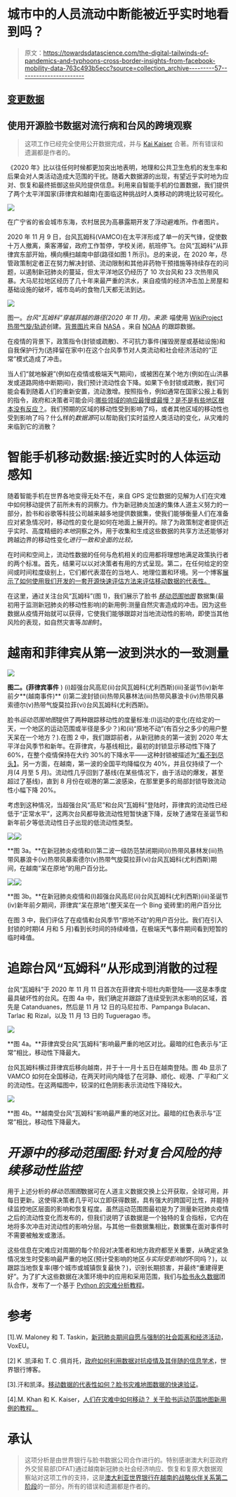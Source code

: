 # 城市中的人员流动中断能被近乎实时地看到吗？

> 原文：<https://towardsdatascience.com/the-digital-tailwinds-of-pandemics-and-typhoons-cross-border-insights-from-facebook-mobility-data-763c493b5ecc?source=collection_archive---------57----------------------->

## [变更数据](https://towardsdatascience.com/tagged/data-for-change)

## 使用开源脸书数据对流行病和台风的跨境观察

> 这项工作已经完全使用公开数据完成，并与 [Kai Kaiser](https://medium.com/@kaialexander.kaiser/about) 合著。所有错误和遗漏都是作者的。

《2020 年》比以往任何时候都更加突出地表明，地理和公共卫生危机的发生率和后果会对人类活动造成大范围的干扰。随着大数据源的出现，有望近乎实时地为应对、恢复和最终抵御这些风险提供信息。利用来自智能手机的位置数据，我们提供了两个太平洋国家(菲律宾和越南)在面临这种挑战时人类移动的跨境比较可视化。

![](img/f1254268e7ea80ef0c2ed69326093d4c.png)

在广宁省的省会城市东海，农村居民为高暴露期开发了浮动避难所。作者图片。

2020 年 11 月 9 日，台风瓦姆科(VAMCO)在太平洋形成了单一的天气锋，促使数十万人撤离，乘客滞留，政府工作暂停，学校关闭，航班停飞。台风“瓦姆科”从菲律宾东部开始，横向横扫越南中部(路径如图 1 所示)。总的来说，在 2020 年，尽管政策制定者正在努力解决封锁、流动限制和其他非药物干预措施等持续存在的问题，以遏制新冠肺炎的蔓延，但太平洋地区仍经历了 10 次台风和 23 次热带风暴。大马尼拉地区经历了几十年来最严重的洪水，来自疫情的经济冲击加上房屋和基础设施的破坏，城市岛屿的食物几天都无法到达。

![](img/ec5443cad48ab603aa490de2a7c25353.png)

图一。*台风“瓦姆科”穿越菲越的路径(2020 年 11 月)。来源:*
喵使用 [WikiProject 热带气旋/轨迹](https://en.wikipedia.org/wiki/Wikipedia:WikiProject_Tropical_cyclones/Tracks)创建。[背景图片](https://commons.wikimedia.org/wiki/File:Whole_world_-_land_and_oceans.jpg)来自 [NASA](https://en.wikipedia.org/wiki/NASA) 。来自 [NOAA](https://www.ssd.noaa.gov/PS/TROP/DATA/ATCF/JTWC/bwp252020.dat) 的跟踪数据。

在疫情的背景下，政策指令(封锁或疏散)、不可抗力事件(摧毁房屋或基础设施)和自我保护行为(选择留在家中)在这个台风季节对人类流动和社会经济活动的“正常”模式造成了冲击。

当人们“就地躲避”(例如在疫情或极端天气期间)，或被困在某个地方(例如在山洪暴发或道路网络中断期间)，我们预计流动性会下降。如果下令封锁或疏散，我们可能会看到随着人们的重新安置，流动激增。按照指令，例如通常在国家公报上看到的指令，政府和决策者可能会问:[哪些领域的响应最慢或最慢？是不是有些地区根本没有反应？](https://voxeu.org/article/covid-social-distancing-driven-mostly-voluntary-demobilisation)。我们预期的区域的移动性受到影响了吗，或者其他区域的移动性也受到影响了吗？什么样的*数据源*可以帮助我们实时监控人类活动的变化，从灾难的来临到它的消散？

# 智能手机移动数据:接近实时的人体运动感知

随着智能手机在世界各地变得无处不在，来自 GPS 定位数据的见解为人们在灾难中如何移动提供了前所未有的洞察力。作为新冠肺炎加速的集体人道主义努力的一部分，脸书和谷歌等科技公司越来越多地提供数据集，使我们能够衡量人们在准备应对紧急情况时，移动性的变化是如何在地面上展开的。除了为政策制定者提供近乎实时、高度精细的*本地*洞察之外，用于收集和生成这些数据的共享方法还能够对跨越边界的移动性变化*进行一致和全面的比较。*

在时间和空间上，流动性数据的任何与危机相关的应用都将理想地满足政策执行者的两个标准。首先，结果可以以对决策者有用的方式呈现。第二，在任何给定的空间或时间粒度级别上，它们都代表潜在的当地人、地理位置和环境。另一个博客[展示了如何使用我们开发的一套开源快速评估方法来评估移动数据的代表性。](https://mahamfkhan.medium.com/small-districts-big-data-who-does-geo-referenced-mobility-data-represent-78212ca004f6)

在这里，通过关注台风“瓦姆科”(图 1)，我们展示了脸书 [*移动范围地图*](https://data.humdata.org/dataset/movement-range-maps) 数据集(最初用于监测新冠肺炎的移动性影响)的新用例:测量自然灾害造成的冲击。因为这些数据从疫情开始就可以获得，它使我们能够跟踪对当地流动性的影响，即使当其他风险的表现，如自然灾害等*加剧*时。

# 越南和菲律宾从第一波到洪水的一致测量

![](img/db538bb1c98081a6b8ce4b1f67c20166.png)

**图二。(菲律宾事件** ) (i)超强台风高尼(ii)台风瓦姆科(尤利西斯)(iii)圣诞节(iv)新年前夕**(越南事件)** (i)第二波封锁(ii)热带风暴林法(iii)热带风暴浪卡(iv)热带风暴索德尔(v)热带气旋莫拉菲(vi)台风瓦姆科(尤利西斯)。

脸书*运动范围地图*提供了两种跟踪移动性的度量标准:(I)运动的变化(在给定的一天，一个地区的运动范围或半径是多少？)和(ii)“原地不动”(有百分之多少的用户整天呆在一个地方？).在图 2 中，我们跟踪前者，从新冠肺炎的第一波到 2020 年太平洋台风季节和新年。在菲律宾，与基线相比，最初的封锁显示移动性下降了 60%，在整个疫情保持在大约 30%的下降水平——这种封锁被描述为[“看不到尽头】](https://www.aljazeera.com/news/2020/4/2/shoot-them-dead-duterte-warns-against-violating-lockdown)。另一方面，在越南，第一波的全国平均降幅仅为 40%，并且仅持续了一个月(4 月至 5 月)。流动性几乎回到了基线(在某些情况下，由于活动的爆发，甚至超过了基线)，直到 8 月份在岘港的第二波感染，在那里更多的局部封锁导致流动性小幅下降 20%。

考虑到这种情况，当超强台风“高尼”和台风“瓦姆科”登陆时，菲律宾的流动性已经低于“正常水平”，这两次台风都导致流动性短暂快速下降，反映了通常在圣诞节和新年前夕等低流动性日子出现的低流动性类型。

![](img/e75c908cb6c91fca99a82c0b0501ee5e.png)![](img/27abfea9dc1f80ff79165d94dddb5707.png)

**图 3a。**在新冠肺炎疫情和(I)第二波一级防范禁闭期间(ii)热带风暴林发(iii)热带风暴浪卡(iv)热带风暴索德尔(v)热带气旋莫拉菲(vi)台风瓦姆科(尤利西斯)期间，在越南“呆在原地”的用户百分比。

![](img/b42273830e07838f182df17e216e7f58.png)![](img/f1d3864d3efadbc03072d765dafb1123.png)

**图 3b。**在新冠肺炎疫情和(I)超强台风高尼(ii)台风瓦姆科(尤利西斯)(iii)圣诞节(iv)新年前夕期间，菲律宾“呆在原地”(整天呆在一个 Bing 瓷砖里)的用户百分比

在图 3 中，我们评估了在疫情和台风季节“原地不动”的用户百分比。我们在引入封锁的时期(4 月和 5 月)看到长时间的持续峰值，在极端天气事件期间看到短暂的临时峰值。

# 追踪台风“瓦姆科”从形成到消散的过程

台风“瓦姆科”于 2020 年 11 月 11 日首次在菲律宾卡坦杜内斯登陆——这是本季度最具破坏性的台风。在图 4a 中，我们确定并跟踪了连续受到洪水影响的区域，首先是 Catanduanes，然后是 11 月 12 日的马尼拉市、Pampanga Bulacan、Tarlac 和 Rizal，以及 11 月 13 日的 Tugueragao 市。

![](img/5620e34e92e419e85e2fea5c5531589e.png)

**图 4a。**菲律宾受台风“瓦姆科”影响最严重的地区对比。最暗的红色表示与“正常”相比，移动性下降最大。

台风瓦姆科横过菲律宾后移向越南，并于十一月十五日在越南登陆。图 4b 显示了 VAMCO 如何在全国移动，在两天时间内降低了在河静、顺化、岘港、广平和广义的流动性。在这两幅图中，较深的红色阴影表示流动性下降较大。

![](img/8b51477fdc874de6964c86702107e1a8.png)

**图 4b。**越南受台风“瓦姆科”影响最严重的地区对比。最暗的红色表示与“正常”相比，移动性下降最大。

# *开源中的移动范围图:针对复合风险的持续移动性监控*

用于上述分析的*移动范围图*数据可在人道主义数据交换上公开获取，全球可用，并每日更新。这使得决策者几乎可以立即获得数据，具有强大的跨国可比性，并能持续监控地区层面的影响和恢复程度。虽然运动范围图最初是为了测量新冠肺炎疫情之后的流动性变化而发布的，但我们说明了该数据是一个独特的复合指标，它内在地将多次冲击对流动性的影响分层。与其他一些数据集相比，数据集在面对事件时不需要被触发或激活。

这些信息在灾难应对周期的每个阶段对决策者和地方政府都至关重要，从确定紧急情况发生时受影响最严重的地区(预计受影响的地区*与实际受影响的*不同吗？)，以跟踪当地恢复率(哪个城市或城镇恢复最快？)，识别长期损害，并最终“重建得更好”。为了扩大这些数据在决策环境中的应用和采用范围，我们与[脸书永久数据](http://dataforgood.fb.com)团队合作，发布了一个基于 [Python 的灾难分析教程](https://mahamfkhan.medium.com/how-do-people-move-during-a-disaster-fad910e5de45)。

# 参考

[1].W. Maloney 和 T. Taskin，[新冠肺炎期间自愿与强制的社会距离和经济活动](https://voxeu.org/article/covid-social-distancing-driven-mostly-voluntary-demobilisation)，VoxEU。

[2] K .凯泽和 T. C .佩肖托，[政府如何利用数据对抗疫情及其伴随的信息学术](https://blogs.worldbank.org/governance/how-governments-can-use-data-fight-pandemic-and-accompanying-infodemic)，世界银行博客。

[3].汗和凯泽。[移动数据的代表性如何？脸书灾难地图数据的快速验证](https://mahamfkhan.medium.com/small-districts-big-data-who-does-geo-referenced-mobility-data-represent-78212ca004f6)。

[4].M. Khan 和 K. Kaiser，[人们在灾难中如何移动？
关于脸书运动范围地图新用例的教程。](https://mahamfkhan.medium.com/how-do-people-move-during-a-disaster-fad910e5de45)

# 承认

> 这项分析是由世界银行与脸书数据公司合作进行的。特别感谢澳大利亚政府外交贸易部(DFAT)通过越南新冠肺炎社会经济响应、恢复和复原大数据观察站对这项工作的支持，这是[澳大利亚世界银行在越南的战略伙伴关系第二阶段](https://vietnam.embassy.gov.au/files/hnoi/08%20201907%20Australia%20World%20Bank%20Partnership%20-%20Phase%202%20EN.pdf)的一部分。所有的错误和遗漏都是作者的。
